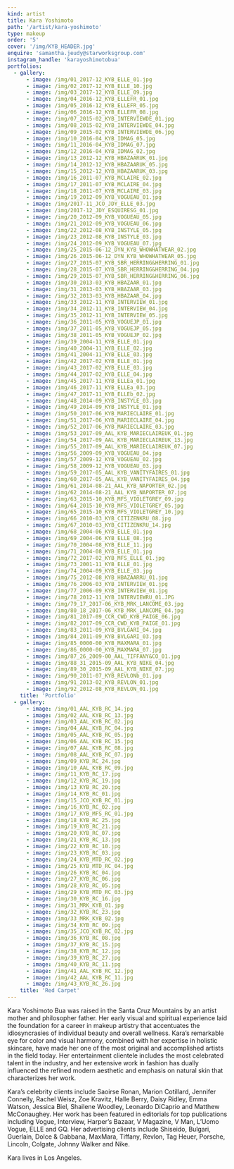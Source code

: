 ```yaml
---
kind: artist
title: Kara Yoshimoto
path: '/artist/kara-yoshimoto'
type: makeup
order: '5'
cover: '/img/KYB_HEADER.jpg'
enquire: 'samantha.jeudy@starworksgroup.com'
instagram_handle: 'karayoshimotobua'
portfolios:
  - gallery:
      - image: /img/01_2017-12_KYB_ELLE_01.jpg
      - image: /img/02_2017-12_KYB_ELLE_10.jpg
      - image: /img/03_2017-12_KYB_ELLE_09.jpg
      - image: /img/04_2016-12_KYB_ELLEFR_01.jpg
      - image: /img/05_2016-12_KYB_ELLEFR_05.jpg
      - image: /img/06_2016-12_KYB_ELLEFR_08.jpg
      - image: /img/07_2015-02_KYB_INTERVIEWDE_01.jpg
      - image: /img/08_2015-02_KYB_INTERVIEWDE_04.jpg
      - image: /img/09_2015-02_KYB_INTERVIEWDE_06.jpg
      - image: /img/10_2016-04_KYB_IDMAG_05.jpg
      - image: /img/11_2016-04_KYB_IDMAG_07.jpg
      - image: /img/12_2016-04_KYB_IDMAG_02.jpg
      - image: /img/13_2012-12_KYB_HBAZAARUK_01.jpg
      - image: /img/14_2012-12_KYB_HBAZAARUK_05.jpg
      - image: /img/15_2012-12_KYB_HBAZAARUK_03.jpg
      - image: /img/16_2011-07_KYB_MCLAIRE_02.jpg
      - image: /img/17_2011-07_KYB_MCLAIRE_04.jpg
      - image: /img/18_2011-07_KYB_MCLAIRE_03.jpg
      - image: /img/19_2012-09_KYB_VOGUEAU_01.jpg
      - image: /img/2017-11_JCO_JDY_ELLE_03.jpg
      - image: /img/2017-12_JDY_ESQUIRESG_01.jpg
      - image: /img/20_2012-09_KYB_VOGUEAU_05.jpg
      - image: /img/21_2012-09_KYB_VOGUEAU_06.jpg
      - image: /img/22_2012-08_KYB_INSTYLE_05.jpg
      - image: /img/23_2012-08_KYB_INSTYLE_03.jpg
      - image: /img/24_2012-09_KYB_VOGUEAU_07.jpg
      - image: /img/25_2015-06-12_DYN_KYB_WHOWHATWEAR_02.jpg
      - image: /img/26_2015-06-12_DYN_KYB_WHOWHATWEAR_05.jpg
      - image: /img/27_2015-07_KYB_SBR_HERRING&HERRING_01.jpg
      - image: /img/28_2015-07_KYB_SBR_HERRING&HERRING_04.jpg
      - image: /img/29_2015-07_KYB_SBR_HERRING&HERRING_06.jpg
      - image: /img/30_2013-03_KYB_HBAZAAR_01.jpg
      - image: /img/31_2013-03_KYB_HBAZAAR_03.jpg
      - image: /img/32_2013-03_KYB_HBAZAAR_04.jpg
      - image: /img/33_2012-11_KYB_INTERVIEW_01.jpg
      - image: /img/34_2012-11_KYB_INTERVIEW_04.jpg
      - image: /img/35_2012-11_KYB_INTERVIEW_05.jpg
      - image: /img/36_2011-05_KYB_VOGUEJP_01.jpg
      - image: /img/37_2011-05_KYB_VOGUEJP_05.jpg
      - image: /img/38_2011-05_KYB_VOGUEJP_02.jpg
      - image: /img/39_2004-11_KYB_ELLE_01.jpg
      - image: /img/40_2004-11_KYB_ELLE_02.jpg
      - image: /img/41_2004-11_KYB_ELLE_03.jpg
      - image: /img/42_2017-02_KYB_ELLE_01.jpg
      - image: /img/43_2017-02_KYB_ELLE_03.jpg
      - image: /img/44_2017-02_KYB_ELLE_04.jpg
      - image: /img/45_2017-11_KYB_ELLEa_01.jpg
      - image: /img/46_2017-11_KYB_ELLEa_03.jpg
      - image: /img/47_2017-11_KYB_ELLEb_02.jpg
      - image: /img/48_2014-09_KYB_INSTYLE_03.jpg
      - image: /img/49_2014-09_KYB_INSTYLE_01.jpg
      - image: /img/50_2017-06_KYB_MARIECLAIRE_01.jpg
      - image: /img/51_2017-06_KYB_MARIECLAIRE_04.jpg
      - image: /img/52_2017-06_KYB_MARIECLAIRE_03.jpg
      - image: /img/53_2017-09_AAL_KYB_MARIECLAIREUK_01.jpg
      - image: /img/54_2017-09_AAL_KYB_MARIECLAIREUK_13.jpg
      - image: /img/55_2017-09_AAL_KYB_MARIECLAIREUK_07.jpg
      - image: /img/56_2009-09_KYB_VOGUEAU_04.jpg
      - image: /img/57_2009-12_KYB_VOGUEAU_02.jpg
      - image: /img/58_2009-12_KYB_VOGUEAU_03.jpg
      - image: /img/59_2017-05_AAL_KYB_VANITYFAIRES_01.jpg
      - image: /img/60_2017-05_AAL_KYB_VANITYFAIRES_04.jpg
      - image: /img/61_2014-08-21_AAL_KYB_NAPORTER_02.jpg
      - image: /img/62_2014-08-21_AAL_KYB_NAPORTER_07.jpg
      - image: /img/63_2015-10_KYB_MFS_VIOLETGREY_09.jpg
      - image: /img/64_2015-10_KYB_MFS_VIOLETGREY_05.jpg
      - image: /img/65_2015-10_KYB_MFS_VIOLETGREY_10.jpg
      - image: /img/66_2010-03_KYB_CITIZENKRU_08.jpg
      - image: /img/67_2010-03_KYB_CITIZENKRU_14.jpg
      - image: /img/68_2004-06_KYB_ELLE_01.jpg
      - image: /img/69_2004-06_KYB_ELLE_08.jpg
      - image: /img/70_2004-08_KYB_ELLE_11.jpg
      - image: /img/71_2004-08_KYB_ELLE_01.jpg
      - image: /img/72_2017-02_KYB_MFS_ELLE_01.jpg
      - image: /img/73_2001-11_KYB_ELLE_01.jpg
      - image: /img/74_2004-09_KYB_ELLE_03.jpg
      - image: /img/75_2012-08_KYB_HBAZAARRU_01.jpg
      - image: /img/76_2006-03_KYB_INTERVIEW_01.jpg
      - image: /img/77_2006-09_KYB_INTERVIEW_01.jpg
      - image: /img/78_2012-11_KYB_INTERVIEWRU_01.JPG
      - image: /img/79_17_2017-06_KYB_MRK_LANCOME_03.jpg
      - image: /img/80_18_2017-06_KYB_MRK_LANCOME_04.jpg
      - image: /img/81_2017-09_CCR_CWD_KYB_PAIGE_06.jpg
      - image: /img/82_2017-09_CCR_CWD_KYB_PAIGE_01.jpg
      - image: /img/83_2011-09_KYB_BVLGARI_04.jpg
      - image: /img/84_2011-09_KYB_BVLGARI_03.jpg
      - image: /img/85_0000-00_KYB_MAXMARA_01.jpg
      - image: /img/86_0000-00_KYB_MAXMARA_07.jpg
      - image: /img/87_26_2009-00_AAL_TIFFANY&CO_01.jpg
      - image: /img/88_31_2015-09_AAL_KYB_NIKE_04.jpg
      - image: /img/89_30_2015-09_AAL_KYB_NIKE_07.jpg
      - image: /img/90_2011-07_KYB_REVLONb_01.jpg
      - image: /img/91_2013-02_KYB_REVLON_01.jpg
      - image: /img/92_2012-08_KYB_REVLON_01.jpg
    title: 'Portfolio'
  - gallery:
      - image: /img/01_AAL_KYB_RC_14.jpg
      - image: /img/02_AAL_KYB_RC_13.jpg
      - image: /img/03_AAL_KYB_RC_02.jpg
      - image: /img/04_AAL_KYB_RC_04.jpg
      - image: /img/05_AAL_KYB_RC_05.jpg
      - image: /img/06_AAL_KYB_RC_15.jpg
      - image: /img/07_AAL_KYB_RC_08.jpg
      - image: /img/08_AAL_KYB_RC_07.jpg
      - image: /img/09_KYB_RC_24.jpg
      - image: /img/10_AAL_KYB_RC_09.jpg
      - image: /img/11_KYB_RC_17.jpg
      - image: /img/12_KYB_RC_19.jpg
      - image: /img/13_KYB_RC_20.jpg
      - image: /img/14_KYB_RC_01.jpg
      - image: /img/15_JCO_KYB_RC_01.jpg
      - image: /img/16_KYB_RC_02.jpg
      - image: /img/17_KYB_MFS_RC_01.jpg
      - image: /img/18_KYB_RC_25.jpg
      - image: /img/19_KYB_RC_21.jpg
      - image: /img/20_KYB_RC_07.jpg
      - image: /img/21_KYB_RC_13.jpg
      - image: /img/22_KYB_RC_10.jpg
      - image: /img/23_KYB_RC_03.jpg
      - image: /img/24_KYB_MTD_RC_02.jpg
      - image: /img/25_KYB_MTD_RC_04.jpg
      - image: /img/26_KYB_RC_04.jpg
      - image: /img/27_KYB_RC_06.jpg
      - image: /img/28_KYB_RC_05.jpg
      - image: /img/29_KYB_MTD_RC_03.jpg
      - image: /img/30_KYB_RC_16.jpg
      - image: /img/31_MRK_KYB_01.jpg
      - image: /img/32_KYB_RC_23.jpg
      - image: /img/33_MRK_KYB_02.jpg
      - image: /img/34_KYB_RC_09.jpg
      - image: /img/35_JCO_KYB_RC_02.jpg
      - image: /img/36_KYB_RC_08.jpg
      - image: /img/37_KYB_RC_15.jpg
      - image: /img/38_KYB_RC_12.jpg
      - image: /img/39_KYB_RC_27.jpg
      - image: /img/40_KYB_RC_11.jpg
      - image: /img/41_AAL_KYB_RC_12.jpg
      - image: /img/42_AAL_KYB_RC_11.jpg
      - image: /img/43_KYB_RC_26.jpg
    title: 'Red Carpet'
---
```

Kara Yoshimoto Bua was raised in the Santa Cruz Mountains by an artist mother and philosopher father. Her early visual and spiritual experience laid the foundation for a career in makeup artistry that accentuates the idiosyncrasies of individual beauty and overall wellness. Kara’s remarkable eye for color and visual harmony, combined with her expertise in holistic skincare, have made her one of the most original and accomplished artists in the field today. Her entertainment clientele includes the most celebrated talent in the industry, and her extensive work in fashion has dually influenced the refined modern aesthetic and emphasis on natural skin that characterizes her work.

Kara’s celebrity clients include Saoirse Ronan, Marion Cotillard, Jennifer Connelly, Rachel Weisz, Zoe Kravitz, Halle Berry, Daisy Ridley, Emma Watson, Jessica Biel, Shailene Woodley, Leonardo DiCaprio and Matthew McConaughey. Her work has been featured in editorials for top publications including Vogue, Interview, Harper’s Bazaar, V Magazine, V Man, L’Uomo Vogue, ELLE and GQ. Her advertising clients include Shiseido, Bulgari, Guerlain, Dolce & Gabbana, MaxMara, Tiffany, Revlon, Tag Heuer, Porsche, Lincoln, Colgate, Johnny Walker and Nike.

Kara lives in Los Angeles.